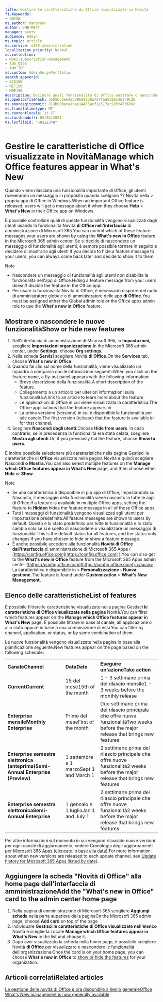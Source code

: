 ```yaml
---
title: Gestire le caratteristiche di Office visualizzate in Novità
f1.keywords:
- NOCSH
ms.author: danbrown
author: DHB-MSFT
manager: scotv
audience: Admin
ms.topic: article
ms.service: o365-administration
localization_priority: Normal
ms.collection:
- M365-subscription-management
- Adm_O365
- Adm_TOC
ms.custom: AdminSurgePortfolio
search.appverid:
- BCS160
- MET150
- MOE150
description: Decidere quali funzionalità di Office mostrare o nascondere quando un utente sceglie Guida > Novità nella propria app di Office in Windows usando la funzionalità "Novità di Office" nell'interfaccia di amministrazione di Microsoft 365.
ms.openlocfilehash: d0b5bc3e643b306d9a38a707fed50ab546249c2b
ms.sourcegitcommit: 719b89baca1bae14455acf2e517ec18fc473636c
ms.translationtype: MT
ms.contentlocale: it-IT
ms.lasthandoff: 02/05/2021
ms.locfileid: "50122349"
---
```

# <a name="manage-which-office-features-appear-in-whats-new"></a><span data-ttu-id="99eed-103">Gestire le caratteristiche di Office visualizzate in Novità</span><span class="sxs-lookup"><span data-stu-id="99eed-103">Manage which Office‎ features appear in What's New</span></span>

<span data-ttu-id="99eed-104">Quando viene rilasciata una funzionalità importante di Office, gli utenti riceveranno un messaggio in proposito quando scelgono ?? Novità nella  >   propria app di Office in Windows.</span><span class="sxs-lookup"><span data-stu-id="99eed-104">When an important ‎Office‎ feature is released, users will get a message about it when they choose **Help** > **What's New** in their ‎‎Office‎‎ app on ‎Windows‎.</span></span>

<span data-ttu-id="99eed-105">È possibile controllare quali di queste funzionalità vengono visualizzati dagli utenti usando la funzionalità Novità **di Office nell'interfaccia** di amministrazione di Microsoft 365.</span><span class="sxs-lookup"><span data-stu-id="99eed-105">You can control which of these feature messages your users are shown by using the **What's new in Office** feature in the Microsoft 365 admin center.</span></span> <span data-ttu-id="99eed-106">Se si decide di nascondere un messaggio di funzionalità agli utenti, è sempre possibile tornare in seguito e decidere di mostrarlo agli utenti.</span><span class="sxs-lookup"><span data-stu-id="99eed-106">If you decide to hide a feature message to your users, you can always come back later and decide to show it to them.</span></span>

> [!NOTE]
> - <span data-ttu-id="99eed-107">Nascondere un messaggio di funzionalità agli utenti non disabilita la funzionalità nell'app di Office.</span><span class="sxs-lookup"><span data-stu-id="99eed-107">Hiding a feature message from your users doesn't disable the feature in the Office app.</span></span>
> - <span data-ttu-id="99eed-108">Per usare la funzionalità Novità di Office, è necessario disporre del ruolo di amministratore globale o di amministratore delle app **di Office.**</span><span class="sxs-lookup"><span data-stu-id="99eed-108">You must be assigned either the Global admin role or the Office apps admin role to use the **What's new in Office** feature.</span></span>

## <a name="show-or-hide-new-features"></a><span data-ttu-id="99eed-109">Mostrare o nascondere le nuove funzionalità</span><span class="sxs-lookup"><span data-stu-id="99eed-109">Show or hide new features</span></span> 

1. <span data-ttu-id="99eed-110">Nell'interfaccia di amministrazione di Microsoft 365, in **Impostazioni,** scegliere **Impostazioni organizzazione.**</span><span class="sxs-lookup"><span data-stu-id="99eed-110">In the Microsoft 365 admin center, under **Settings**, choose **Org settings**.</span></span>
2. <span data-ttu-id="99eed-111">Nella scheda **Servizi** scegliere Novità **di Office.**</span><span class="sxs-lookup"><span data-stu-id="99eed-111">On the **Services** tab, choose **What's new in Office**.</span></span>
3. <span data-ttu-id="99eed-112">Quando fai clic sul nome della funzionalità, viene visualizzato un riquadro a comparsa con le informazioni seguenti:</span><span class="sxs-lookup"><span data-stu-id="99eed-112">When you click on the feature name, a fly-out panel appears with the following information:</span></span>
     - <span data-ttu-id="99eed-113">Breve descrizione della funzionalità.</span><span class="sxs-lookup"><span data-stu-id="99eed-113">A short description of the feature.</span></span>
     - <span data-ttu-id="99eed-114">Collegamento a un articolo per ulteriori informazioni sulla funzionalità.</span><span class="sxs-lookup"><span data-stu-id="99eed-114">A link to an article to learn more about the feature.</span></span>
     - <span data-ttu-id="99eed-115">Le applicazioni di Office in cui viene visualizzata la caratteristica.</span><span class="sxs-lookup"><span data-stu-id="99eed-115">The Office applications that the feature appears in.</span></span>
     - <span data-ttu-id="99eed-116">La prima versione (versione) in cui è disponibile la funzionalità per tale canale.</span><span class="sxs-lookup"><span data-stu-id="99eed-116">The first version (release) that the feature is available in for that channel.</span></span>
4. <span data-ttu-id="99eed-117">Scegliere **Nascondi dagli utenti.**</span><span class="sxs-lookup"><span data-stu-id="99eed-117">Choose **Hide from users**.</span></span> <span data-ttu-id="99eed-118">In caso contrario, se in precedenza la funzionalità era stata celata, scegliere **Mostra agli utenti.**</span><span class="sxs-lookup"><span data-stu-id="99eed-118">Or, if you previously hid the feature, choose **Show to users**.</span></span>

<span data-ttu-id="99eed-119">È inoltre possibile selezionare più caratteristiche nella pagina Gestisci le caratteristiche di **Office** visualizzate nella pagina Novità e quindi scegliere Nascondi **o** **Mostra.**</span><span class="sxs-lookup"><span data-stu-id="99eed-119">You can also select multiple features on the **Manage which ‎Office‎ features appear in What's New** page, and then choose either **Hide** or **Show**.</span></span>

> [!NOTE]
> - <span data-ttu-id="99eed-120">Se una caratteristica è disponibile in più  app di Office, impostandola su Nascosta, il messaggio della funzionalità viene nascosto in tutte le app di Office.</span><span class="sxs-lookup"><span data-stu-id="99eed-120">If a feature is available in multiple Office apps, setting the feature to **Hidden** hides the feature message in all of those Office apps.</span></span>
> - <span data-ttu-id="99eed-121">Tutti i messaggi di funzionalità vengono visualizzati agli utenti per impostazione predefinita.</span><span class="sxs-lookup"><span data-stu-id="99eed-121">All feature messages are shown to users by default.</span></span> <span data-ttu-id="99eed-122">Questo è lo stato predefinito per tutte le funzionalità e lo stato cambia solo se si è scelto di nascondere o visualizzare un messaggio di funzionalità.</span><span class="sxs-lookup"><span data-stu-id="99eed-122">This is the default status for all features, and the status only changes if you have chosen to hide or show a feature message.</span></span>
> - <span data-ttu-id="99eed-123">È anche possibile accedere alla funzionalità **Novità di Office dall'interfaccia** di amministrazione di Microsoft 365 Apps ( [https://config.office.com](https://config.office.com) ).</span><span class="sxs-lookup"><span data-stu-id="99eed-123">You can also get to the **What's new in Office** feature from the Microsoft 365 Apps admin center ([https://config.office.com](https://config.office.com)).</span></span> <span data-ttu-id="99eed-124">La caratteristica è disponibile in  >  **Personalizzazione - Nuova gestione.**</span><span class="sxs-lookup"><span data-stu-id="99eed-124">The feature is found under **Customization** > **What's New Management**.</span></span>

## <a name="list-of-features"></a><span data-ttu-id="99eed-125">Elenco delle caratteristiche</span><span class="sxs-lookup"><span data-stu-id="99eed-125">List of features</span></span>

<span data-ttu-id="99eed-126">È possibile filtrare le caratteristiche visualizzate nella pagina Gestisci **le caratteristiche di Office visualizzate nella pagina** Novità.</span><span class="sxs-lookup"><span data-stu-id="99eed-126">You can filter which features appear on the **Manage which ‎Office‎ features appear in What's New** page.</span></span> <span data-ttu-id="99eed-127">È possibile filtrare in base al canale, all'applicazione o allo stato oppure in base a una combinazione di essi.</span><span class="sxs-lookup"><span data-stu-id="99eed-127">You can filter by channel, application, or status, or by some combination of them.</span></span>

<span data-ttu-id="99eed-128">Le nuove funzionalità vengono visualizzate nella pagina in base alla pianificazione seguente:</span><span class="sxs-lookup"><span data-stu-id="99eed-128">New features appear on the page based on the following schedule:</span></span>

||||
|:-----|:-----|:-----|
|<span data-ttu-id="99eed-129">**Canale**</span><span class="sxs-lookup"><span data-stu-id="99eed-129">**Channel**</span></span> <br/> |<span data-ttu-id="99eed-130">**Data**</span><span class="sxs-lookup"><span data-stu-id="99eed-130">**Date**</span></span> <br/> |<span data-ttu-id="99eed-131">**Eseguire un'azione**</span><span class="sxs-lookup"><span data-stu-id="99eed-131">**Take action**</span></span> <br/> |
|<span data-ttu-id="99eed-132">**Current**</span><span class="sxs-lookup"><span data-stu-id="99eed-132">**Current**</span></span> <br/> |<span data-ttu-id="99eed-133">15 del mese</span><span class="sxs-lookup"><span data-stu-id="99eed-133">15th of the month</span></span>  <br/> |<span data-ttu-id="99eed-134">1 - 3 settimane prima del rilascio mensile</span><span class="sxs-lookup"><span data-stu-id="99eed-134">1 - 3 weeks before the monthly release</span></span> <br/> |
|<span data-ttu-id="99eed-135">**Enterprise mensile**</span><span class="sxs-lookup"><span data-stu-id="99eed-135">**Monthly Enterprise**</span></span> <br/> |<span data-ttu-id="99eed-136">Primo del mese</span><span class="sxs-lookup"><span data-stu-id="99eed-136">First of the month</span></span>  <br/> |<span data-ttu-id="99eed-137">Due settimane prima del rilascio principale che offre nuove funzionalità</span><span class="sxs-lookup"><span data-stu-id="99eed-137">Two weeks before the major release that brings new features</span></span> |
|<span data-ttu-id="99eed-138">**Enterprise semestra elettronica (anteprima)**</span><span class="sxs-lookup"><span data-stu-id="99eed-138">**Semi-Annual Enterprise (Preview)**</span></span> <br/> |<span data-ttu-id="99eed-139">1 settembre e 1 marzo</span><span class="sxs-lookup"><span data-stu-id="99eed-139">Sept 1 and March 1</span></span> <br/> | <span data-ttu-id="99eed-140">2 settimane prima del rilascio principale che offre nuove funzionalità</span><span class="sxs-lookup"><span data-stu-id="99eed-140">2 weeks before the major release that brings new features</span></span>|
|<span data-ttu-id="99eed-141">**Enterprise semestra elettronica**</span><span class="sxs-lookup"><span data-stu-id="99eed-141">**Semi-Annual Enterprise**</span></span> <br/> |<span data-ttu-id="99eed-142">1 gennaio e 1 luglio</span><span class="sxs-lookup"><span data-stu-id="99eed-142">Jan 1 and July 1</span></span> <br/> | <span data-ttu-id="99eed-143">2 settimane prima del rilascio principale che offre nuove funzionalità</span><span class="sxs-lookup"><span data-stu-id="99eed-143">2 weeks before the major release that brings new features</span></span><br/> |

<span data-ttu-id="99eed-144">Per altre informazioni sul momento in cui vengono rilasciate nuove versioni per ogni canale di aggiornamento, vedere Cronologia degli aggiornamenti per [Microsoft 365 Apps (elencate in base alla data).](https://docs.microsoft.com/officeupdates/update-history-microsoft365-apps-by-date)</span><span class="sxs-lookup"><span data-stu-id="99eed-144">For more information about when new versions are released to each update channel, see [Update history for Microsoft 365 Apps (listed by date)](https://docs.microsoft.com/officeupdates/update-history-microsoft365-apps-by-date).</span></span>

## <a name="add-the-whats-new-in-office-card-to-the-admin-center-home-page"></a><span data-ttu-id="99eed-145">Aggiungere la scheda "Novità di Office" alla home page dell'interfaccia di amministrazione</span><span class="sxs-lookup"><span data-stu-id="99eed-145">Add the "What's new in Office" card to the admin center home page</span></span>

1. <span data-ttu-id="99eed-146">Nella pagina di amministrazione di Microsoft 365 scegliere **Aggiungi scheda** nella parte superiore della pagina</span><span class="sxs-lookup"><span data-stu-id="99eed-146">On the Microsoft 365 admin page, choose **Add card** on top of the page</span></span>
2. <span data-ttu-id="99eed-147">Individuare **Gestisci le caratteristiche di Office visualizzate nell'elenco** Novità e sceglierla.</span><span class="sxs-lookup"><span data-stu-id="99eed-147">Locate **Manage which Office features appear in What's New** in the list and choose it.</span></span>
3. <span data-ttu-id="99eed-148">Dopo aver visualizzato la scheda nella home page, è possibile scegliere Novità **di Office** per visualizzare o nascondere le [funzionalità](#show-or-hide-new-features) dell'organizzazione.</span><span class="sxs-lookup"><span data-stu-id="99eed-148">Once the card is on your home page, you can choose **What's new in Office** to [show or hide the features](#show-or-hide-new-features) for your organization.</span></span>


## <a name="related-articles"></a><span data-ttu-id="99eed-149">Articoli correlati</span><span class="sxs-lookup"><span data-stu-id="99eed-149">Related articles</span></span>

[<span data-ttu-id="99eed-150">La gestione delle novità di Office è ora disponibile a livello generale</span><span class="sxs-lookup"><span data-stu-id="99eed-150">Office What's New management is now generally available</span></span>](https://techcommunity.microsoft.com/t5/microsoft-365-blog/office-what-s-new-management-is-now-generally-available/ba-p/1179954)